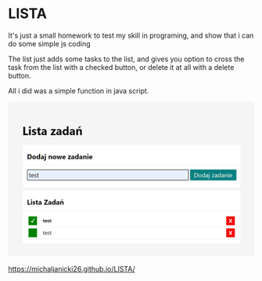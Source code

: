 # LISTA
It's just a small homework to test my skill in programing, and show that i can do some simple js coding

The list just adds some tasks to the list, and gives you option to cross the task from the list with a checked button, or delete it at all with a delete button.

All i did was a simple function in java script.

![sample](images/sample.png)

https://michaljanicki26.github.io/LISTA/
